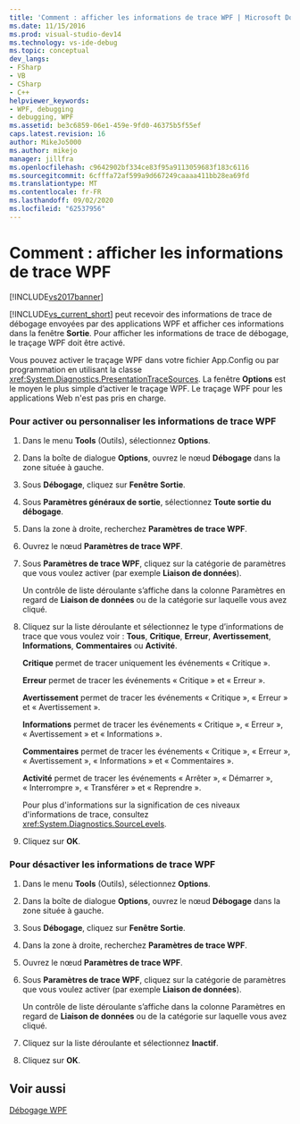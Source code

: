 ```yaml
---
title: 'Comment : afficher les informations de trace WPF | Microsoft Docs'
ms.date: 11/15/2016
ms.prod: visual-studio-dev14
ms.technology: vs-ide-debug
ms.topic: conceptual
dev_langs:
- FSharp
- VB
- CSharp
- C++
helpviewer_keywords:
- WPF, debugging
- debugging, WPF
ms.assetid: be3c6859-06e1-459e-9fd0-46375b5f55ef
caps.latest.revision: 16
author: MikeJo5000
ms.author: mikejo
manager: jillfra
ms.openlocfilehash: c9642902bf334ce83f95a9113059683f183c6116
ms.sourcegitcommit: 6cfffa72af599a9d667249caaaa411bb28ea69fd
ms.translationtype: MT
ms.contentlocale: fr-FR
ms.lasthandoff: 09/02/2020
ms.locfileid: "62537956"
---
```

# <a name="how-to-display-wpf-trace-information"></a>Comment : afficher les informations de trace WPF
[!INCLUDE[vs2017banner](../includes/vs2017banner.md)]

[!INCLUDE[vs_current_short](../includes/vs-current-short-md.md)] peut recevoir des informations de trace de débogage envoyées par des applications WPF et afficher ces informations dans la fenêtre **Sortie**. Pour afficher les informations de trace de débogage, le traçage WPF doit être activé.  
  
 Vous pouvez activer le traçage WPF dans votre fichier App.Config ou par programmation en utilisant la classe <xref:System.Diagnostics.PresentationTraceSources>. La fenêtre **Options** est le moyen le plus simple d’activer le traçage WPF. Le traçage WPF pour les applications Web n'est pas pris en charge.  
  
### <a name="to-enable-or-customize-wpf-trace-information"></a>Pour activer ou personnaliser les informations de trace WPF  
  
1. Dans le menu **Tools** (Outils), sélectionnez **Options**.  
  
2. Dans la boîte de dialogue **Options**, ouvrez le nœud **Débogage** dans la zone située à gauche.  
  
3. Sous **Débogage**, cliquez sur **Fenêtre Sortie**.  
  
4. Sous **Paramètres généraux de sortie**, sélectionnez **Toute sortie du débogage**.  
  
5. Dans la zone à droite, recherchez **Paramètres de trace WPF**.  
  
6. Ouvrez le nœud **Paramètres de trace WPF**.  
  
7. Sous **Paramètres de trace WPF**, cliquez sur la catégorie de paramètres que vous voulez activer (par exemple **Liaison de données**).  
  
     Un contrôle de liste déroulante s’affiche dans la colonne Paramètres en regard de **Liaison de données** ou de la catégorie sur laquelle vous avez cliqué.  
  
8. Cliquez sur la liste déroulante et sélectionnez le type d’informations de trace que vous voulez voir : **Tous**, **Critique**, **Erreur**, **Avertissement**, **Informations**, **Commentaires** ou **Activité**.  
  
     **Critique** permet de tracer uniquement les événements « Critique ».  
  
     **Erreur** permet de tracer les événements « Critique » et « Erreur ».  
  
     **Avertissement** permet de tracer les événements « Critique », « Erreur » et « Avertissement ».  
  
     **Informations** permet de tracer les événements « Critique », « Erreur », « Avertissement » et « Informations ».  
  
     **Commentaires** permet de tracer les événements « Critique », « Erreur », « Avertissement », « Informations » et « Commentaires ».  
  
     **Activité** permet de tracer les événements « Arrêter », « Démarrer », « Interrompre », « Transférer » et « Reprendre ».  
  
     Pour plus d'informations sur la signification de ces niveaux d'informations de trace, consultez <xref:System.Diagnostics.SourceLevels>.  
  
9. Cliquez sur **OK**.  
  
### <a name="to-disable-wpf-trace-information"></a>Pour désactiver les informations de trace WPF  
  
1. Dans le menu **Tools** (Outils), sélectionnez **Options**.  
  
2. Dans la boîte de dialogue **Options**, ouvrez le nœud **Débogage** dans la zone située à gauche.  
  
3. Sous **Débogage**, cliquez sur **Fenêtre Sortie**.  
  
4. Dans la zone à droite, recherchez **Paramètres de trace WPF**.  
  
5. Ouvrez le nœud **Paramètres de trace WPF**.  
  
6. Sous **Paramètres de trace WPF**, cliquez sur la catégorie de paramètres que vous voulez activer (par exemple **Liaison de données**).  
  
     Un contrôle de liste déroulante s’affiche dans la colonne Paramètres en regard de **Liaison de données** ou de la catégorie sur laquelle vous avez cliqué.  
  
7. Cliquez sur la liste déroulante et sélectionnez **Inactif**.  
  
8. Cliquez sur **OK**.  
  
## <a name="see-also"></a>Voir aussi  
 [Débogage WPF](../debugger/debugging-wpf.md)
